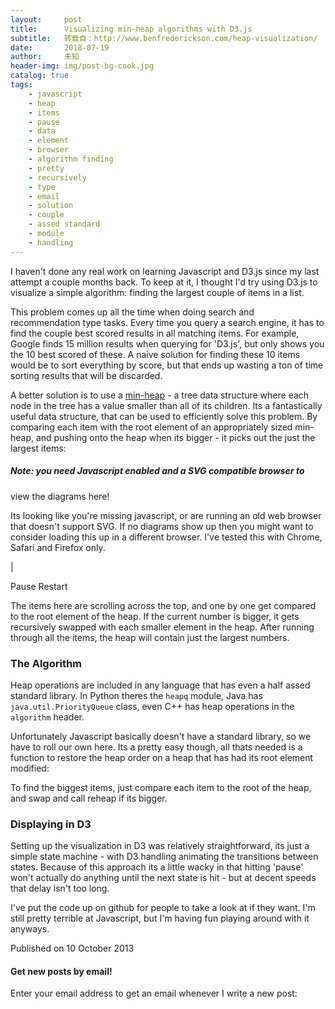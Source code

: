 ```yaml
---
layout:     post
title:      Visualizing min-heap algorithms with D3.js
subtitle:   转载自：http://www.benfrederickson.com/heap-visualization/
date:       2018-07-19
author:     未知
header-img: img/post-bg-cook.jpg
catalog: true
tags:
    - javascript
    - heap
    - items
    - pause
    - data
    - element
    - browser
    - algorithm finding
    - pretty
    - recursively
    - type
    - email
    - solution
    - couple
    - assed standard
    - module
    - handling
---
```


I haven't done any real work on learning Javascript and D3.js since my last
attempt a couple months back. To
keep at it, I thought I'd try using D3.js to visualize a simple algorithm:
finding the largest couple of items in a list.

This problem comes up all the time when doing search and recommendation type
tasks. Every time you query a search engine, it has to find the couple best
scored results in all matching items. For example, Google finds 15 million
results when querying for 'D3.js', but only shows you the 10 best scored of these. A naive
solution for finding these 10 items would be to sort everything by
score, but that ends up wasting a ton of time sorting results that will be
discarded.

A better solution is to use a
[min-heap](http://en.wikipedia.org/wiki/Binary_heap) - a tree data structure
where each node in the tree has a value smaller than all of its children. Its
a fantastically useful data structure, that can be used to efficiently solve
this problem. By comparing each item with the
root element of an appropriately sized min-heap, and pushing onto the heap when
its bigger - it picks out the just the largest items:

##### Note: you need Javascript enabled and a SVG compatible browser to
view the diagrams here!

Its looking like you're missing javascript, or
are running an old web browser that doesn't support SVG. If no diagrams show
up then you might want to consider loading this up in a different browser.
I've tested this with Chrome, Safari and Firefox only.



|




 Pause
 Restart








The items here are scrolling across the top, and one by one get compared to
the root element of the heap. If the current number is bigger, it gets
recursively swapped with each smaller element in the heap. After running through all the items, the heap will contain just the largest numbers.

### The Algorithm

Heap operations are included in any language that has even a half assed standard library. In Python theres the `heapq` module, Java has `java.util.PriorityQueue` class, even C++ has heap operations in the `algorithm` header.

Unfortunately Javascript basically doesn't have a standard library, so we have
to roll our own here. Its a pretty easy though, all thats needed is a function to restore the heap order on a heap that has had its root element modified:

To find the biggest items, just compare each item to the root of
the heap, and swap and call reheap if its bigger.

### Displaying in D3

Setting up the visualization in D3 was relatively straightforward, its just a
simple state machine - with D3 handling animating the transitions between states. Because
of this approach its a little wacky in that hitting 'pause' won't actually do
anything until the next state is hit - but at decent speeds that delay isn't
too long.

I've put the code up on
github for people to take a
look at if they want. I'm still pretty terrible at Javascript, but I'm having
fun playing around with it anyways.


Published on 10 October 2013


#### Get new posts by email!

Enter your email address to get an email whenever I write a new post:
